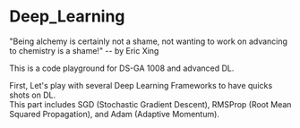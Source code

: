 # Deep_Learning

"Being alchemy is certainly not a shame, not wanting to work on advancing to chemistry is a shame!" -- by Eric Xing

This is a code playground for DS-GA 1008 and advanced DL.

First, Let's play with several Deep Learning Frameworks to have quicks shots on DL.  
This part includes SGD (Stochastic Gradient Descent), RMSProp (Root Mean Squared Propagation), and Adam (Adaptive Momentum).
